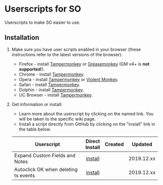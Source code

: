 # Userscripts for SO

Userscripts to make SO easier to use.


## Installation

1. Make sure you have user scripts enabled in your browser (these instructions refer to the latest versions of the browser):

	* Firefox - install [Tampermonkey](https://tampermonkey.net/?ext=dhdg&browser=firefox) or [Greasemonkey](https://addons.mozilla.org/en-US/firefox/addon/greasemonkey/) (GM v4+ is **not supported**!).
	* Chrome - install [Tampermonkey](https://tampermonkey.net/?ext=dhdg&browser=chrome).
	* Opera - install [Tampermonkey](https://tampermonkey.net/?ext=dhdg&browser=opera) or [Violent Monkey](https://addons.opera.com/en/extensions/details/violent-monkey/).
	* Safari - install [Tampermonkey](https://tampermonkey.net/?ext=dhdg&browser=safari).
	* Dolphin - install [Tampermonkey](https://tampermonkey.net/?ext=dhdg&browser=dolphin).
	* UC Browser - install [Tampermonkey](https://tampermonkey.net/?ext=dhdg&browser=ucweb).

2. Get information or install:
	* Learn more about the userscript by clicking on the named link. You will be taken to the specific wiki page.
	* Install a script directly from GitHub by clicking on the "install" link in the table below.
  
  
	| Userscript                         |  Direct<br>Install | Created        | Updated    |
	|----------------------------------------|:------------------:|:----------:|:----------:|
	| Expand Custom Fields and Notes             | [install][exp-raw] | | 2019.12.xx | 2020.03.28 |
	| Autoclick OK when deleting ts events       | [install][tsd-raw] | | 2019.12.xx | 2020.03.28 |

[exp-raw]: https://raw.githubusercontent.com/oasislandscapes/sous/master/so-expand-collapsed-sections-by-default.user.js
[tsd-raw]: https://raw.githubusercontent.com/oasislandscapes/sous/master/so-timesheets-autodelete-event.user.js
